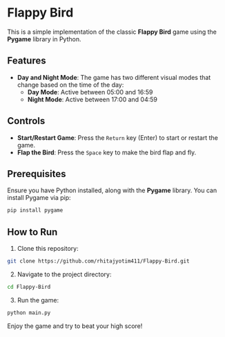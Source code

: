 # Flappy Bird

This is a simple implementation of the classic **Flappy Bird** game using the **Pygame** library in Python.

## Features

- **Day and Night Mode**: The game has two different visual modes that change based on the time of the day:
  - **Day Mode**: Active between 05:00 and 16:59
  - **Night Mode**: Active between 17:00 and 04:59

## Controls

- **Start/Restart Game**: Press the `Return` key (Enter) to start or restart the game.
- **Flap the Bird**: Press the `Space` key to make the bird flap and fly.

## Prerequisites

Ensure you have Python installed, along with the **Pygame** library. You can install Pygame via pip:

```bash
pip install pygame
```

## How to Run

1. Clone this repository:

```bash
git clone https://github.com/rhitajyotim411/Flappy-Bird.git
```

2. Navigate to the project directory:

```bash
cd Flappy-Bird
```

3. Run the game:

```bash
python main.py
```

Enjoy the game and try to beat your high score!
